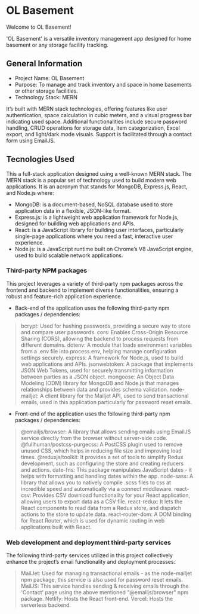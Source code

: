 # OL Basement

Welcome to OL Basement! 

'OL Basement' is a versatile inventory management app designed for home basement or any storage facility tracking.

## General Information

- Project Name: OL Basement
- Purpose: To manage and track inventory and space in home basements or other storage facilities.
- Technology Stack: MERN

 It’s built with MERN stack technologies, offering features like user authentication, space calculation in cubic meters, and a visual progress bar indicating used space. Additional functionalities include secure password handling, CRUD operations for storage data, item categorization, Excel export, and light/dark mode visuals. Support is facilitated through a contact form using EmailJS.

## Tecnologies Used

This a full-stack application designed using a well-known MERN stack. The MERN stack is a popular set of technology used to build modern web applications. It is an acronym that stands for MongoDB, Express.js, React, and Node.js where:

- MongoDB: is a document-based, NoSQL database used to store application data in a flexible, JSON-like format.
- Express.js: is a lightweight web application framework for Node.js, designed for building web applications and APIs.
- React: is a JavaScript library for building user interfaces, particularly single-page applications where you need a fast, interactive user experience.
- Node.js: is a JavaScript runtime built on Chrome’s V8 JavaScript engine, used to build scalable network applications.

### Third-party NPM packages

This project leverages a variety of third-party npm packages across the frontend and backend to implement diverse functionalities, ensuring a robust and feature-rich application experience.

- Back-end of the application uses the following third-party npm packages / dependencies:

> bcrypt: Used for hashing passwords, providing a secure way to store and compare user passwords.
> cors: Enables Cross-Origin Resource Sharing (CORS), allowing the backend to process requests from different domains.
> dotenv: A module that loads environment variables from a .env file into process.env, helping manage configuration settings securely.
> express: A framework for Node.js, used to build web applications and APIs.
> jsonwebtoken: A package that implements JSON Web Tokens, used for securely transmitting information between parties as a JSON object.
> mongoose: An Object Data Modeling (ODM) library for MongoDB and Node.js that manages relationships between data and provides schema validation.
> node-mailjet: A client library for the Mailjet API, used to send transactional emails, used in this application particularly for password reset emails.

- Front-end of the application uses the following third-party npm packages / dependencies:

> @emailjs/browser: A library that allows sending emails using EmailJS service directly from the browser without server-side code.
> @fullhuman/postcss-purgecss: A PostCSS plugin used to remove unused CSS, which helps in reducing file size and improving load times. 
> @reduxjs/toolkit: It provides a set of tools to simplify Redux development, such as configuring the store and creating reducers and actions.
> date-fns: This package manipulates JavaScript dates - it helps with formatting and handling dates within the app.
> node-sass: A library that allows you to natively compile .scss files to css at incredible speed and automatically via a connect middleware.
> react-csv: Provides CSV download functionality for your React application, allowing users to export data as a CSV file.
> react-redux: It lets the React components to read data from a Redux store, and dispatch actions to the store to update data.
> react-router-dom: A DOM binding for React Router, which is used for dynamic routing in web applications built with React.

### Web development and deployment third-party services

The following third-party services utilized in this project collectively enhance the project’s email functionality and deployment processes:

> MailJet: Used for managing transactional emails - as the node-mailjet npm package, this service is also used for password reset emails.
> MailJS: This service handles sending & receiving emails through the 'Contact' page using the above mentioned "@emailjs/browser" npm package.
> Netlify: Hosts the React front-end.
> Vercel: Hosts the serverless backend.